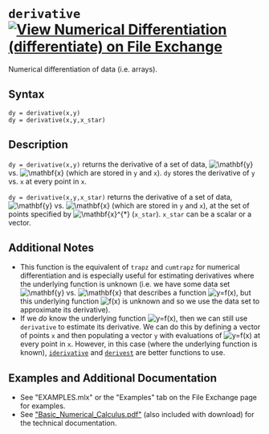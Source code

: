 # `derivative` [![View Numerical Differentiation (differentiate) on File Exchange](https://www.mathworks.com/matlabcentral/images/matlab-file-exchange.svg)](https://www.mathworks.com/matlabcentral/fileexchange/89719-numerical-differentiation-differentiate)

Numerical differentiation of data (i.e. arrays).


## Syntax

`dy = derivative(x,y)`\
`dy = derivative(x,y,x_star)`


## Description

`dy = derivative(x,y)` returns the derivative of a set of data, <img src="https://latex.codecogs.com/svg.latex?\inline&space;\mathbf{y}" title="\mathbf{y}" /> vs. <img src="https://latex.codecogs.com/svg.latex?\inline&space;\mathbf{x}" title="\mathbf{x}" />  (which are stored in `y` and `x`). `dy` stores the derivative of `y` vs. `x` at every point in `x`.
            
`dy = derivative(x,y,x_star)` returns the derivative of a set of data, <img src="https://latex.codecogs.com/svg.latex?\inline&space;\mathbf{y}" title="\mathbf{y}" /> vs. <img src="https://latex.codecogs.com/svg.latex?\inline&space;\mathbf{x}" title="\mathbf{x}" />  (which are stored in `y` and `x`), at the set of points specified by <img src="https://latex.codecogs.com/svg.latex?\inline&space;\mathbf{x}^{*}" title="\mathbf{x}^{*}" /> (`x_star`). `x_star` can be a scalar or a vector.


## Additional Notes

- This function is the equivalent of `trapz` and `cumtrapz` for numerical differentiation and is especially useful for estimating derivatives where the underlying function is unknown (i.e. we have some data set <img src="https://latex.codecogs.com/svg.latex?\inline&space;\mathbf{y}" title="\mathbf{y}" /> vs. <img src="https://latex.codecogs.com/svg.latex?\inline&space;\mathbf{x}" title="\mathbf{x}" /> that describes a function <img src="https://latex.codecogs.com/svg.latex?\inline&space;y=f(x)" title="y=f(x)" />, but this underlying function <img src="https://latex.codecogs.com/svg.latex?\inline&space;f(x)" title="f(x)" /> is unknown and so we use the data set to approximate its derivative).
- If we _do_ know the underlying function <img src="https://latex.codecogs.com/svg.latex?\inline&space;y=f(x)" title="y=f(x)" />, then we can still use `derivative` to estimate its derivative. We can do this by defining a vector of points `x` and then populating a vector `y` with evaluations of <img src="https://latex.codecogs.com/svg.latex?\inline&space;y=f(x)" title="y=f(x)" /> at every point in `x`. However, in this case (where the underlying function is known), [`iderivative`](https://www.mathworks.com/matlabcentral/fileexchange/97267-numerical-differentiation-toolbox) and [`derivest`](https://www.mathworks.com/matlabcentral/fileexchange/13490-adaptive-robust-numerical-differentiation?s_tid=srchtitle) are better functions to use.


## Examples and Additional Documentation

   -  See "EXAMPLES.mlx" or the "Examples" tab on the File Exchange page for examples. 
   -  See ["Basic_Numerical_Calculus.pdf"](https://tamaskis.github.io/documentation/Basic_Numerical_Calculus.pdf) (also included with download) for the technical documentation.
